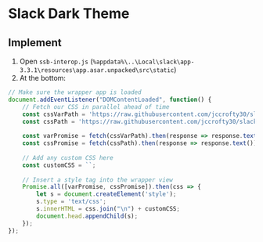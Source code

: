 # Slack Dark Theme

## Implement
1. Open `ssb-interop.js` (`%appdata%\..\Local\slack\app-3.3.1\resources\app.asar.unpacked\src\static`)
1. At the bottom: 
```javascript
// Make sure the wrapper app is loaded
document.addEventListener("DOMContentLoaded", function() {
    // Fetch our CSS in parallel ahead of time
    const cssVarPath = 'https://raw.githubusercontent.com/jccrofty30/slack-themes/master/Dark/dark-1-defauls.css';
    const cssPath = 'https://raw.githubusercontent.com/jccrofty30/slack-themes/master/Dark/dark-1.css';
    
    const varPromise = fetch(cssVarPath).then(response => response.text());
    const cssPromise = fetch(cssPath).then(response => response.text());
    
    // Add any custom CSS here
    const customCSS = ``;
    
    // Insert a style tag into the wrapper view
    Promise.all([varPromise, cssPromise]).then(css => {
        let s = document.createElement('style');
        s.type = 'text/css';
        s.innerHTML = css.join("\n") + customCSS;
        document.head.appendChild(s);
    });
});
```